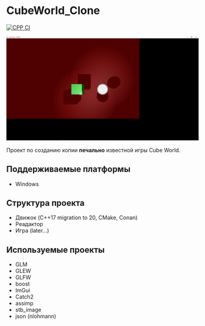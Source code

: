 # CubeWorld_Clone

[![CPP CI](https://github.com/FrideakisAB/CubeWorld_Clone/actions/workflows/c-cpp.yml/badge.svg)](https://github.com/FrideakisAB/CubeWorld_Clone/actions/workflows/c-cpp.yml)

![Illustration](https://github.com/FrideakisAB/CubeWorld_Clone/blob/main/Sample.png)

Проект по созданию копии **печально** известной игры Cube World.

## Поддерживаемые платформы

* Windows

## Структура проекта

* Движок (C++17 migration to 20, CMake, Conan)
* Реадактор
* Игра (later...)

## Используемые проекты

* GLM
* GLEW
* GLFW
* boost
* ImGui
* Catch2
* assimp
* stb_image
* json (nlohmann)

